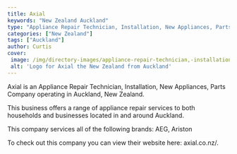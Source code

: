 ```yaml
---
title: Axial
keywords: "New Zealand Auckland"
type: "Appliance Repair Technician, Installation, New Appliances, Parts"
categories: ["New Zealand"]
tags: ["Auckland"]
author: Curtis
cover: 
 image: /img/directory-images/appliance-repair-technician,-installation,-new-appliances,-parts/axial.webp
 alt: 'Logo for Axial the New Zealand from Auckland'
---
```


Axial is an Appliance Repair Technician, Installation, New Appliances, Parts Company operating in Auckland, New Zealand.

This business offers a range of appliance repair services to both households and businesses located in and around Auckland.

This company services all of the following brands: AEG, Ariston

To check out this company you can view their website here: axial.co.nz/.
